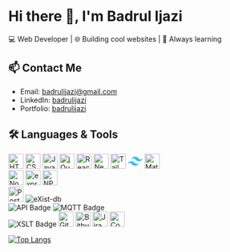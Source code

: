# Hi there 👋, I'm Badrul Ijazi

💻 Web Developer | 🌐 Building cool websites | 🚀 Always learning

<picture>
  <source
    srcset="https://github-readme-stats.vercel.app/api?username=D4NG02&show_icons=true&theme=ambient_gradient"
  />
</picture>

## 📫 Contact Me
- Email: badrulijazi@gmail.com
- LinkedIn: [badrulijazi](https://www.linkedin.com/in/badrulijazi)
- Portfolio: [badrulijazi](https://badrulijazi.com/)

## 🛠️ Languages & Tools

<div align="left">
  <img src="https://cdn.jsdelivr.net/gh/devicons/devicon@latest/icons/html5/html5-original.svg" alt="HTML" height="30" />
  <img src="https://cdn.jsdelivr.net/gh/devicons/devicon@latest/icons/css3/css3-original.svg" alt="CSS" height="30" />
  <img src="https://cdn.jsdelivr.net/gh/devicons/devicon@latest/icons/javascript/javascript-original.svg" alt="JavaScript" height="30" />
  <img src="https://cdn.jsdelivr.net/gh/devicons/devicon@latest/icons/jquery/jquery-original.svg" alt="jQuery" height="30" />
  <img src="https://cdn.jsdelivr.net/gh/devicons/devicon@latest/icons/react/react-original.svg" alt="ReactJS" height="30" />
  <img src="https://cdn.jsdelivr.net/gh/devicons/devicon@latest/icons/nextjs/nextjs-original.svg" alt="NextJS" height="30" />
  <img src="https://cdn.jsdelivr.net/gh/devicons/devicon@latest/icons/tailwindcss/tailwindcss-original.svg" alt="Tailwind CSS" height="30" />
  <svg viewBox="0 0 128 128" class="express" height="30">
    <path d="M64.004 25.602c-17.067 0-27.73 8.53-32 25.597 6.398-8.531 13.867-11.73 22.398-9.597 4.871 1.214 8.352 4.746 12.207 8.66C72.883 56.629 80.145 64 96.004 64c17.066 0 27.73-8.531 32-25.602-6.399 8.536-13.867 11.735-22.399 9.602-4.87-1.215-8.347-4.746-12.207-8.66-6.27-6.367-13.53-13.738-29.394-13.738zM32.004 64c-17.066 0-27.73 8.531-32 25.602C6.402 81.066 13.87 77.867 22.402 80c4.871 1.215 8.352 4.746 12.207 8.66 6.274 6.367 13.536 13.738 29.395 13.738 17.066 0 27.73-8.53 32-25.597-6.399 8.531-13.867 11.73-22.399 9.597-4.87-1.214-8.347-4.746-12.207-8.66C55.128 71.371 47.868 64 32.004 64zm0 0" fill="#38bdf8"></path>
    </svg>
  <img src="https://cdn.jsdelivr.net/gh/devicons/devicon@latest/icons/materialui/materialui-original.svg" alt="Material UI" height="30" />
</div>

<div align="left">
  <img src="https://cdn.jsdelivr.net/gh/devicons/devicon@latest/icons/nodejs/nodejs-original.svg" alt="NodeJS" height="30" />
  <img src="https://cdn.jsdelivr.net/gh/devicons/devicon@latest/icons/express/express-original-wordmark.svg" alt="express" height="30" style="background-color: white;" />
  <img src="https://cdn.jsdelivr.net/gh/devicons/devicon@latest/icons/npm/npm-original-wordmark.svg" alt="NPM" height="30" />
</div>

<div align="left">
  <img src="https://cdn.jsdelivr.net/gh/devicons/devicon@latest/icons/postgresql/postgresql-original.svg" alt="PostgreSQL" height="30" />
  <img src="https://img.shields.io/badge/eXist--db-blue?logo=existdb&logoColor=white" alt="eXist-db" />
</div>

<div align="left">
  <img src="https://img.shields.io/badge/API-REST%2FGateway-informational" alt="API Badge" />
  <img src="https://img.shields.io/badge/MQTT-Message%20Queue-yellowgreen?logo=buffer" alt="MQTT Badge" />
</div>

<div align="left">
  <img src="https://img.shields.io/badge/XSLT-Transform-lightgrey?logo=xml&logoColor=blue" alt="XSLT Badge" />
  <img src="https://cdn.jsdelivr.net/gh/devicons/devicon@latest/icons/git/git-original.svg" alt="Git" height="30" />
  <img src="https://cdn.jsdelivr.net/gh/devicons/devicon@latest/icons/bitbucket/bitbucket-original.svg" alt="Bitbucket" height="30" />
  <img src="https://cdn.jsdelivr.net/gh/devicons/devicon@latest/icons/jira/jira-original.svg" alt="Jira" height="30" />
  <img src="https://cdn.jsdelivr.net/gh/devicons/devicon@latest/icons/confluence/confluence-original.svg" alt="Confluence" height="30" />
</div>

[![Top Langs](https://github-readme-stats.vercel.app/api/top-langs/?username=D4NG02&layout=donut&langs_count=8&theme=transparent)](https://github.com/anuraghazra/github-readme-stats)

